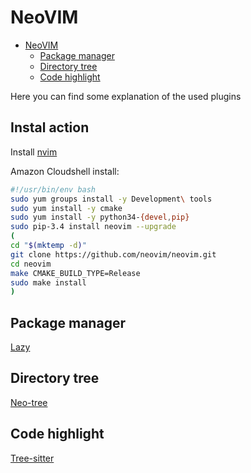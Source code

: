 # NeoVIM

<!--toc:start-->
- [NeoVIM](#neovim)
  - [Package manager](#package-manager)
  - [Directory tree](#directory-tree)
  - [Code highlight](#code-highlight)
<!--toc:end-->

Here you can find some explanation of the used plugins

## Instal action

Install [nvim](https://github.com/neovim/neovim/blob/master/INSTALL.md)

Amazon Cloudshell install:
```bash
#!/usr/bin/env bash
sudo yum groups install -y Development\ tools
sudo yum install -y cmake
sudo yum install -y python34-{devel,pip}
sudo pip-3.4 install neovim --upgrade
(
cd "$(mktemp -d)"
git clone https://github.com/neovim/neovim.git
cd neovim
make CMAKE_BUILD_TYPE=Release
sudo make install
)
```

## Package manager

[Lazy](https://github.com/folke/lazy.nvim)

## Directory tree

[Neo-tree](https://github.com/nvim-neo-tree/neo-tree.nvim)

## Code highlight

[Tree-sitter](https://github.com/nvim-treesitter/nvim-treesitter)


